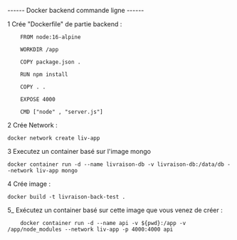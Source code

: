 ------ Docker backend commande ligne ------

1 Crée "Dockerfile" de partie backend :

        FROM node:16-alpine

        WORKDIR /app

        COPY package.json .

        RUN npm install

        COPY . .

        EXPOSE 4000

        CMD ["node" , "server.js"]

2 Crée Network : 

    docker network create liv-app

3 Executez un container basé sur l'image mongo

    docker container run -d --name livraison-db -v livraison-db:/data/db --network liv-app mongo

4 Crée image :

    docker build -t livraison-back-test .

5_ Exécutez un container basé sur cette image que vous venez de créer :

        docker container run -d --name api -v ${pwd}:/app -v /app/node_modules --network liv-app -p 4000:4000 api
